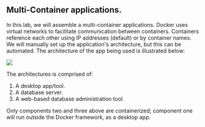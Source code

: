 ## Multi-Container applications.

In this lab, we will assemble a multi-container applications. Docker uses virtual networks to facilitate communication between containers. Containers reference each other using IP addresses (default) or by container names. We will manually set up the application's architecture, but this can be automated. The architecture of the app being used is illustrated below:

![][arch]

The architectures is comprised of:

1. A desktop app/tool.
1. A database server.
1. A web-based database administration tool.

Only components two and three above are containerized; component one will run outside the Docker framework, as a desktop app.

[arch]: ./img/arch.png
